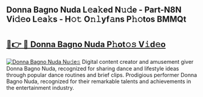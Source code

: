 ## Donna Bagno Nuda L𝚎a𝚔ed N𝚞𝚍e - Part-N8N Vi𝚍𝚎o L𝚎a𝚔s - H𝚘𝚝 O𝚗𝚕yf𝚊ns P𝚑𝚘tos BMMQt

# <h2><a href="http://kf3zssc.oniu.top/?m=Donna+Bagno+Nuda">🔗👉 🔴 Donna Bagno Nuda P𝚑ot𝚘𝚜 V𝚒d𝚎o</a></h2>

[![Donna Bagno Nuda Nu𝚍e𝚜](https://i.imgur.com/0qMVB7G.gif)](http://kf3zssc.oniu.top/?m=Donna+Bagno+Nuda)
Digital content creator and amusement giver Donna Bagno Nuda, recognized for sharing dance and lifestyle ideas through popular dance routines and brief clips. Prodigious performer Donna Bagno Nuda, recognized for their remarkable talents and achievements in the entertainment industry.  
